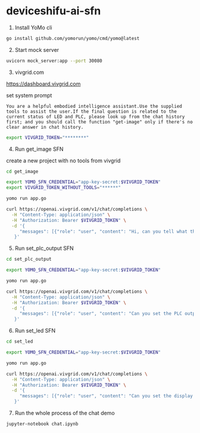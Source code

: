 # deviceshifu-ai-sfn

1. Install YoMo cli

```sh
go install github.com/yomorun/yomo/cmd/yomo@latest
```

2. Start mock server

```sh
uvicorn mock_server:app --port 30080
```

3. vivgrid.com

https://dashboard.vivgrid.com

set system prompt

```text
You are a helpful embodied intelligence assistant.Use the supplied tools to assist the user.If the final question is related to the current status of LED and PLC, please look up from the chat history first; and you should call the function "get-image" only if there's no clear answer in chat history.
```

```sh
export VIVGRID_TOKEN="********"
```

4. Run get_image SFN

create a new project with no tools from vivgrid

```sh
cd get_image

export YOMO_SFN_CREDENTIAL="app-key-secret:$VIVGRID_TOKEN"
export VIVGRID_TOKEN_WITHOUT_TOOLS="******"

yomo run app.go
```

```sh
curl https://openai.vivgrid.com/v1/chat/completions \
  -H "Content-Type: application/json" \
  -H "Authorization: Bearer $VIVGRID_TOKEN" \
  -d '{
     "messages": [{"role": "user", "content": "Hi, can you tell what the camera is seeing?"}]
   }'
```

5. Run set_plc_output SFN

```sh
cd set_plc_output

export YOMO_SFN_CREDENTIAL="app-key-secret:$VIVGRID_TOKEN"

yomo run app.go
```

```sh
curl https://openai.vivgrid.com/v1/chat/completions \
  -H "Content-Type: application/json" \
  -H "Authorization: Bearer $VIVGRID_TOKEN" \
  -d '{
     "messages": [{"role": "user", "content": "Can you set the PLC output to true?"}]
   }'
```

6. Run set_led SFN

```sh
cd set_led

export YOMO_SFN_CREDENTIAL="app-key-secret:$VIVGRID_TOKEN"

yomo run app.go
```

```sh
curl https://openai.vivgrid.com/v1/chat/completions \
  -H "Content-Type: application/json" \
  -H "Authorization: Bearer $VIVGRID_TOKEN" \
  -d '{
     "messages": [{"role": "user", "content": "Can you set the display number on the LED to 4005?"}]
   }'
```

7. Run the whole process of the chat demo

```sh
jupyter-notebook chat.ipynb
```
